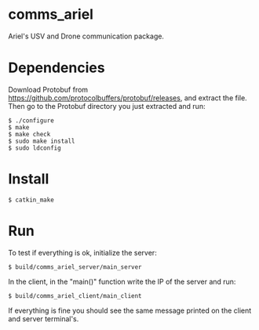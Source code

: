 comms_ariel
======================

Ariel's USV and Drone communication package.

Dependencies
======================

Download Protobuf from https://github.com/protocolbuffers/protobuf/releases, and extract the file. Then go to the Protobuf directory you just extracted and run:


    $ ./configure
    $ make
    $ make check
    $ sudo make install
    $ sudo ldconfig

Install
======================
    $ catkin_make

Run
======================

To test if everything is ok, initialize the server:

    $ build/comms_ariel_server/main_server
    
In the client, in the "main()" function write the IP of the server and run:

    $ build/comms_ariel_client/main_client
    
If everything is fine you should see the same message printed on the client and server terminal's.
